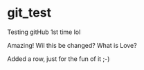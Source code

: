# git_test
Testing gitHub 1st time lol

Amazing! Wil this be changed? What is Love?

Added a row, just for the fun of it ;-)

